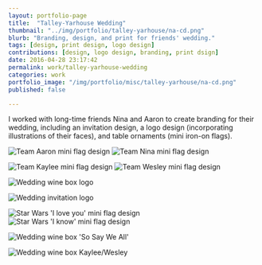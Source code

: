 ```yaml
---
layout: portfolio-page
title:  "Talley-Yarhouse Wedding"
thumbnail: "../img/portfolio/talley-yarhouse/na-cd.png"
blurb: "Branding, design, and print for friends' wedding."
tags: [design, print design, logo design]
contributions: [design, logo design, branding, print dsign]
date: 2016-04-28 23:17:42
permalink: work/talley-yarhouse-wedding
categories: work
portfolio_image: "/img/portfolio/misc/talley-yarhouse/na-cd.png"
published: false

---
```



I worked with long-time friends Nina and Aaron to create branding for their wedding, including an invitation design, a logo design (incorporating illustrations of their faces), and table ornaments (mini iron-on flags).

<p class="pimage">
  <img src="/img/portfolio/talley-yarhouse/team-aaron.png" alt="Team Aaron mini flag design"/>
  <img src="/img/portfolio/talley-yarhouse/team-nina.png" alt="Team Nina mini flag design"/>
</p>

<p class="pimage">
  <img src="/img/portfolio/talley-yarhouse/team-kaylee.png" alt="Team Kaylee mini flag design"/>
  <img src="/img/portfolio/talley-yarhouse/team-wesley-2.png" alt="Team Wesley mini flag design"/>
</p>

<p class="pimage wide">
  <img src="/img/portfolio/talley-yarhouse/talley-yarhouse-wedding-wine-box-side.png" alt="Wedding wine box logo"/>
</p>

<p class="pimage">
  <img src="/img/portfolio/talley-yarhouse/talley-yarhouse-wedding-invites-logo.png" alt="Wedding invitation logo"/>
</p>

<p class="pimage">
  <img src="/img/portfolio/talley-yarhouse/i-love-you.png" alt="Star Wars 'I love you' mini flag design"/>
  <img src="/img/portfolio/talley-yarhouse/i-know.png" alt="Star Wars 'I know' mini flag design"/>
</p>

<p class="pimage wide">
  <img src="/img/portfolio/talley-yarhouse/talley-yarhouse-wedding-wine-box-side2.png" alt="Wedding wine box 'So Say We All'"/>
</p>

<p class="pimage">
  <img src="/img/portfolio/talley-yarhouse/talley-yarhouse-wedding-wine-box-square5.png" alt="Wedding wine box Kaylee/Wesley"/>
</p>

